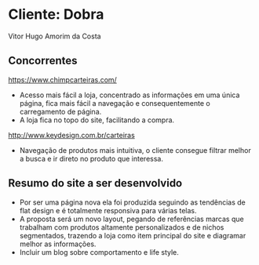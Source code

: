 # Cliente: Dobra

Vitor Hugo Amorim da Costa

## Concorrentes

https://www.chimpcarteiras.com/
- Acesso mais fácil a loja, concentrado as informações em uma única página, fica mais fácil a navegação e consequentemente o carregamento de página.
- A loja fica no topo do site, facilitando a compra.

http://www.keydesign.com.br/carteiras
- Navegação de produtos mais intuitiva, o cliente consegue filtrar melhor a busca e ir direto no produto que interessa.

## Resumo do site a ser desenvolvido
- Por ser uma página nova ela foi produzida seguindo as tendências de flat design e é totalmente responsiva para várias telas.
- A proposta será um novo layout, pegando de referências marcas que trabalham com produtos altamente personalizados e de nichos segmentados, trazendo a loja como item principal do site e diagramar melhor as informações. 
- Incluir um blog sobre comportamento e life style.

